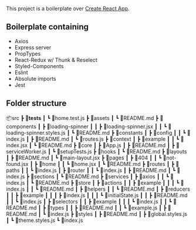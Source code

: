 This project is a boilerplate over [Create React App](https://github.com/facebook/create-react-app).

## Boilerplate containing
- Axios
- Express server
- PropTypes
- React-Redux w/ Thunk & Reselect
- Styled-Components
- Eslint
- Absolute imports
- Jest

## Folder structure
📦src
 ┣ 📂__tests__
 ┃ ┗ 📜home.test.js
 ┣ 📂assets
 ┃ ┗ 📜README.md
 ┣ 📂components
 ┃ ┣ 📂loading-spinner
 ┃ ┃ ┣ 📜loading-spinner.jsx
 ┃ ┃ ┗ 📜loading-spinner.styles.js
 ┃ ┗ 📜README.md
 ┣ 📂constants
 ┃ ┣ 📂config
 ┃ ┃ ┗ 📜index.js
 ┃ ┣ 📜README.md
 ┃ ┗ 📜routes.js
 ┣ 📂context
 ┃ ┣ 📂example
 ┃ ┃ ┗ 📜index.jsx
 ┃ ┗ 📜README.md
 ┣ 📂core
 ┃ ┣ 📜App.js
 ┃ ┣ 📜README.md
 ┃ ┣ 📜serviceWorker.js
 ┃ ┗ 📜setupTests.js
 ┣ 📂hooks
 ┃ ┗ 📜README.md
 ┣ 📂layouts
 ┃ ┣ 📜README.md
 ┃ ┗ 📜main-layout.jsx
 ┣ 📂pages
 ┃ ┣ 📂404
 ┃ ┃ ┗ 📜not-found.jsx
 ┃ ┣ 📂home
 ┃ ┃ ┗ 📜home.jsx
 ┃ ┗ 📜README.md
 ┣ 📂routes
 ┃ ┣ 📂paths
 ┃ ┃ ┗ 📜index.js
 ┃ ┣ 📂router
 ┃ ┃ ┗ 📜index.js
 ┃ ┣ 📜README.md
 ┃ ┗ 📜index.js
 ┣ 📂sections
 ┃ ┗ 📜README.md
 ┣ 📂services
 ┃ ┣ 📂axios
 ┃ ┃ ┗ 📜index.js
 ┃ ┗ 📜README.md
 ┣ 📂store
 ┃ ┣ 📂actions
 ┃ ┃ ┣ 📂example
 ┃ ┃ ┃ ┗ 📜index.js
 ┃ ┃ ┗ 📜README.md
 ┃ ┣ 📂helpers
 ┃ ┃ ┗ 📜README.md
 ┃ ┣ 📂reducers
 ┃ ┃ ┣ 📂example
 ┃ ┃ ┃ ┣ 📜index.js
 ┃ ┃ ┃ ┗ 📜initialState.js
 ┃ ┃ ┣ 📜README.md
 ┃ ┃ ┗ 📜index.js
 ┃ ┣ 📂selectors
 ┃ ┃ ┣ 📂example
 ┃ ┃ ┃ ┗ 📜index.js
 ┃ ┃ ┗ 📜README.md
 ┃ ┣ 📂types
 ┃ ┃ ┣ 📜README.md
 ┃ ┃ ┗ 📜example.js
 ┃ ┣ 📜README.md
 ┃ ┗ 📜index.js
 ┣ 📂styles
 ┃ ┣ 📜README.md
 ┃ ┣ 📜global.styles.js
 ┃ ┗ 📜theme.styles.js
 ┗ 📜index.js
